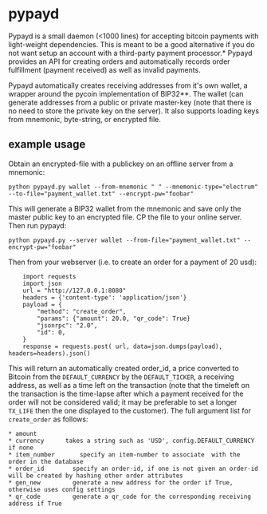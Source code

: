 pypayd
===============

Pypayd is a small daemon (<1000 lines) for accepting bitcoin payments with light-weight dependencies. This is meant to be a good alternative if you do not want setup an account with a third-party payment processor.*
Pypayd provides an API for creating orders and automatically records order fulfillment (payment received) as well as invalid payments.

Pypayd automatically creates receiving addresses from it's own wallet, a wrapper around the pycoin implementation of BIP32**. The wallet (can generate addresses from a public or private master-key (note that there is no need to store the private key on the server). It also supports loading keys from mnemonic, byte-string, or encrypted file. 

example usage
-----------------
Obtain an encrypted-file with a publickey on an offline server from a mnemonic:

```python pypayd.py wallet --from-mnemonic " " --mnemonic-type="electrum" --to-file="payment_wallet.txt" --encrypt-pw="foobar" ```

This will generate a BIP32 wallet from the mnemonic and save only the master public key to an encrypted file. CP the file to your online server. Then run pypayd:

```python pypayd.py --server wallet --from-file="payment_wallet.txt" --encrypt-pw="foobar" ```

Then from your webserver (i.e. to create an order for a payment of 20 usd): 
```
    import requests
    import json
    url = "http://127.0.0.1:8080"
    headers = {'content-type': 'application/json'}
    payload = {
        "method": "create_order",
        "params": {"amount": 20.0, "qr_code": True} 
        "jsonrpc": "2.0",
        "id": 0,
    }
    response = requests.post( url, data=json.dumps(payload), headers=headers).json()
```

This will return an automatically created order_id, a price converted to Bitcoin from the ``DEFAULT_CURRENCY`` by the ``DEFAULT_TICKER``, a receiving address, as well as a time left on the transaction (note that the timeleft on the transaction is the time-lapse after which a payment received for the order will not be considered valid; it may be preferable to set a longer ``TX_LIFE`` then the one displayed to the customer). The full argument list for ``create_order`` as follows: 

    * amount     
    * currency      takes a string such as 'USD', config.DEFAULT_CURRENCY if none
    * item_number       specify an item-number to associate  with the order in the database
    * order_id        specify an order-id, if one is not given an order-id will be created by hashing other order attributes
    * gen_new         generate a new address for the order if True, otherwise uses config settings
    * qr_code         generate a qr_code for the corresponding receiving address if True
